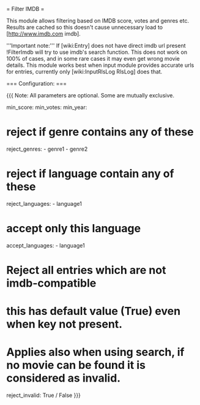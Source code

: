 = Filter IMDB =

This module allows filtering based on IMDB score, votes and genres etc.
Results are cached so this doesn't cause unnecessary load to [http://www.imdb.com imdb].

'''Important note:''' If [wiki:Entry] does not have direct imdb url present !FilterImdb will try to use imdb's search function. This does not work on 100% of cases, and in some rare cases it may even get wrong movie details. This module works best when input module provides accurate urls for entries, currently only [wiki:InputRlsLog RlsLog] does that.

=== Configuration: ===

{{{
Note: All parameters are optional. Some are mutually exclusive.

min_score: <num>
min_votes: <num>
min_year: <num>

# reject if genre contains any of these
reject_genres:
    - genre1
    - genre2

# reject if language contain any of these
reject_languages:
    - language1

# accept only this language
accept_languages:
    - language1

# Reject all entries which are not imdb-compatible
# this has default value (True) even when key not present.
# Applies also when using search, if no movie can be found it is considered as invalid.
reject_invalid: True / False
}}}